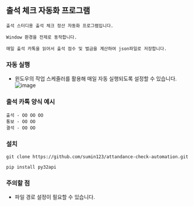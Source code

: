 ## 출석 체크 자동화 프로그램

```
출석 스터디용 출석 체크 정산 자동화 프로그램입니다.

Window 환경을 전제로 동작합니다.

매일 출석 카톡을 읽어서 출석 점수 및 벌금을 계산하여 json파일로 저장합니다.
```

### 자동 실행

- 윈도우의 작업 스케줄러를 활용해 매일 자동 실행되도록 설정할 수 있습니다.
![image](https://user-images.githubusercontent.com/43175576/138712081-bccc345a-fd0b-4f12-91a3-ce32e44bd241.png)

### 출석 카톡 양식 예시
```
출석 - OO OO OO
통보 - OO OO
결석 - OO OO
```

### 설치
`git clone https://github.com/sumin123/attandance-check-automation.git`

`pip install py32api`

### 주의할 점

- 파일 경로 설정이 필요할 수 있습니다.
